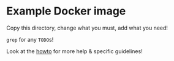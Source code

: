 # Example Docker image

Copy this directory, change what you must, add what you need!

`grep` for any `TODO`s!

Look at the [howto](/howto.md) for more help & specific guidelines!
